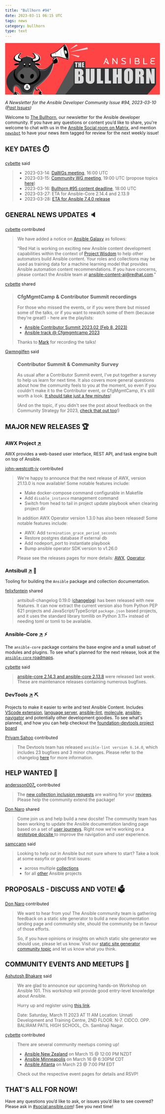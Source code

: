 ```yaml
---
title: "Bullhorn #94"
date: 2023-03-11 06:15 UTC
tags: news
category: bullhorn
type: text
---
```


![Ansible Bullhorn banner](/images/bullhorn-banner-mango.png)

*A Newsletter for the Ansible Developer Community*
*Issue #94, 2023-03-10 ([Past Issues](https://us19.campaign-archive.com/home/?u=56d874e027110e35dea0e03c1&id=d6635f5420))*

Welcome to [The Bullhorn](https://github.com/ansible/community/wiki/News#the-bullhorn), our newsletter for the Ansible developer community. If you have any questions or content you’d like to share, you're welcome to chat with us in the [Ansible Social room on Matrix](https://matrix.to/#/#social:ansible.com), and mention [`newsbot`](https://matrix.to/#/@newsbot:ansible.im) to have your news item tagged for review for the next weekly issue!

<!-- TEASER_END -->

## KEY DATES ⏱️

[cybette](https://matrix.to/#/@cybette:ansible.im) said

> * 2023-03-14: [DaWGs meeting](https://github.com/ansible/community/issues/678), 16:00 UTC
> * 2023-03-15: [Community WG meeting](https://github.com/ansible/community/issues/679), 19:00 UTC (propose topics [here](https://github.com/ansible-community/community-topics/issues))
> * 2023-03-16: [Bullhorn #95 content deadline](https://github.com/ansible/community/wiki/News#the-bullhorn), 18:00 UTC
> * 2023-03-27: ETA for Ansible-Core 2.14.4 and 2.13.9
> * 2023-03-28: [ETA for Ansible 7.4.0 release](https://docs.ansible.com/ansible/devel/roadmap/COLLECTIONS_7.html)

## GENERAL NEWS UPDATES 🔈️

[cybette](https://matrix.to/#/@cybette:ansible.im) contributed

> We have added a notice on [Ansible Galaxy](https://galaxy.ansible.com/) as follows:
> 
> "Red Hat is working on exciting new Ansible content development capabilities within the context of [Project Wisdom](https://www.redhat.com/en/engage/project-wisdom) to help other automators build Ansible content. Your roles and collections may be used as training data for a machine learning model that provides Ansible automation content recommendations. If you have concerns, please contact the Ansible team at ansible-content-ai@redhat.com."

[cybette](https://matrix.to/#/@cybette:ansible.im) shared

> ### CfgMgmtCamp & Contributor Summit recordings
> 
> For those who missed the events, or if you were there but missed some of the talks, or if you want to rewatch some of them (because they're great!) - here are the playlists:
> * [Ansible Contributor Summit 2023.02 (Feb 8, 2023)](https://www.youtube.com/playlist?list=PL0FmYCf7ocrY-uMXYlnbCI2jZz8rDM8zP)
> * [Ansible track @ Cfgmgmtcamp 2023](https://www.youtube.com/playlist?list=PL0FmYCf7ocrZkU2-l-dxveX9woxZUe1ic)
> 
> Thanks to [Mark](https://matrix.to/#/@sig-io:matrix.org) for recording the talks!

[Gwmngilfen](https://matrix.to/#/@gwmngilfen:ansible.im) said

> ### Contributor Summit & Community Survey
> 
> As usual after a Contributor Summit event, I've put together a survey to help us learn for next time. It also covers more general questions about how the community feels to you at the moment, so even if you couldn't make it to the Contributor event, or CfgMgmtCamp, it's still worth a look. [It should take just a few minutes](https://www.surveymonkey.co.uk/r/W9SWQ9Q)!
> 
> (And on the topic, if you didn't see the post about feedback on the Community Strategy for 2023, [check that out too](https://ansible.github.io/community/posts/state_of_the_community_2023.html)!)

## MAJOR NEW RELEASES 🏆️

### AWX Project [↗](https://github.com/ansible/awx)

AWX provides a web-based user interface, REST API, and task engine built on top of Ansible.

[john-westcott-iv](https://matrix.to/#/@john-westcott-iv:ansible.im) contributed

> We're happy to announce that the next release of AWX, version 21.13.0 is now available!
> Some notable features include:
> * Make docker-compose command configurable in Makefile
> * Add `disable_instance` management command
> * Switch from head to tail in project update playbook when clearing project dir
> 
> In addition AWX Operator version 1.3.0 has also been released!
> Some notable features include:
> * AWX: Add `termination_grace_period_seconds`
> * Restore postgres database if external db
> * Add nodeport_port to instantiate playbook
> * Bump ansible operator SDK version to v1.26.0
> 
> Please see the releases pages for more details: [AWX](https://github.com/ansible/awx/releases/tag/21.13.0), [Operator](https://github.com/ansible/awx-operator/releases/tag/1.3.0).

### Antsibull [↗](https://github.com/ansible-community/antsibull) 🐂

Tooling for building the `Ansible` package and collection documentation.

[felixfontein](https://matrix.to/#/@felixfontein:libera.chat) shared

> antsibull-changelog 0.19.0 ([changelog](https://github.com/ansible-community/antsibull-changelog/blob/main/CHANGELOG.rst#v0-19-0)) has been released with new features. It can now extract the current version also from Python PEP 621 projects and JavaScript/TypeScript `package.json` based projects, and it uses the standard library tomllib on Python 3.11+ instead of needing toml or tomli to be available.

### Ansible-Core [↗](https://github.com/ansible/ansible) ⚡️

The `ansible-core` package contains the base engine and a small subset of modules and plugins. To see what's planned for the next release, look at the [`ansible-core` roadmaps](https://docs.ansible.com/ansible-core/devel/roadmap/ansible_core_roadmap_index.html).

[cybette](https://matrix.to/#/@cybette:ansible.im) said

> [ansible-core 2.14.3 and ansible-core 2.13.8](https://groups.google.com/g/ansible-devel/c/iF081u9jyws) were released last week. These are maintenance releases containing numerous bugfixes.

### DevTools [↗](https://github.com/ansible/vscode-ansible) ⛏️

Projects to make it easier to write and test Ansible Content. Includes [VScode extension](https://github.com/ansible/vscode-ansible), [language server](https://github.com/ansible/ansible-language-server), [ansible-lint](https://github.com/ansible-community/ansible-lint), [molecule](https://github.com/ansible-community/molecule), [ansible-navigator](https://github.com/ansible/ansible-navigator) and potentially other development goodies. To see what's planned, and how you can help checkout the [foundation-devtools project board](https://github.com/orgs/ansible/projects/86/views/4)

[Priyam Sahoo](https://matrix.to/#/@priyams:matrix.org) contributed

> The Devtools team has released `ansible-lint version 6.14.0`, which includes 23 bugfixes and 3 minor changes. Please refer to the changelog [here](https://github.com/ansible/ansible-lint/releases/tag/v6.14.0) for more information.

## HELP WANTED 🙏

[andersson007_](https://matrix.to/#/@andersson007_:matrix.org) contributed

> The [new collection inclusion requests](https://github.com/ansible-collections/ansible-inclusion/discussions/categories/new-collection-reviews) are waiting for your [reviews](https://github.com/ansible-collections/ansible-inclusion#review-process). Please help the community extend the package!

[Don Naro](https://matrix.to/#/@orandon:ansible.im) shared

> Come join us and help build a new docsite! The community team has been working to update the Ansible documentation landing page based on a set of [user journeys](https://github.com/ansible/docsite/blob/personas/user-journeys/ansible-user-journey-maps.md ). Right now we're working on a [prototype docsite ](https://github.com/ansible/jinja-docsite) to improve the navigation and user experience.

[samccann](https://matrix.to/#/@samccann:ansible.im) said

> Looking to help out in Ansible but not sure where to start? Take a look at some easyfix or good first issues:
> * across multiple [collections](https://github.com/search?q=user%3Aansible-collections+label%3Aeasyfix%2C%22good+first+issue%22+state%3Aopen&type=Issues )
> * for all [other](https://github.com/search?q=user%3Aansible+user%3Aansible-community+label%3Aeasyfix%2C%22good+first+issue%22+state%3Aopen&type=Issues) Ansible projects

## PROPOSALS - DISCUSS AND VOTE! 🗳️

[Don Naro](https://matrix.to/#/@orandon:ansible.im) contributed

> We want to hear from you! The Ansible community team is gathering feedback on a static site generator to build a new documentation landing page and community site, should the community be in favour of those efforts.
> 
> So, if you have opinions or insights on which static site generator we should use, please let us know. Visit our [static site generator community topic](https://github.com/ansible-community/community-topics/issues/210) and let us know what you think.

## COMMUNITY EVENTS AND MEETUPS 📅

[Ashutosh Bhakare](https://matrix.to/#/@ashutoshbhakare:matrix.org) said

> We are glad to announce our upcoming hands-on Workshop on Ansible 101. This workshop will provide good entry-level knowledge about Ansible.
> 
> Hurry up and register using [this link](https://www.meetup.com/ansible-aurangabad/events/291861534/).
> 
> Date: Saturday, March 11 2023 AT 11 AM
> Location: Unnati Development and Training Centre, 2ND FLOOR. N-7. CIDCO. OPP. BALIRAM PATIL HIGH SCHOOL, Ch. Sambhaji Nagar.

[cybette](https://matrix.to/#/@cybette:ansible.im) contributed

> There are several community meetups coming up! 
> 
> * [Ansible New Zealand](https://www.meetup.com/ansible-new-zealand/events/291902379/) on March 15 @ 12:00 PM NZDT
> * [Ansible Minneapolis](https://www.meetup.com/ansible-minneapolis/events/291857213/) on March 16 @ 6:30PM CDT
> * [Ansible Atlanta](https://www.meetup.com/ansible-atlanta/events/291919836/) on March 23 @ 7:00 PM EDT
> 
> Check out the respective event pages for details and RSVP!

## THAT'S ALL FOR NOW!

Have any questions you’d like to ask, or issues you’d like to see covered? Please ask in [#social:ansible.com](https://matrix.to/#/#social:ansible.com)! See you next time!
